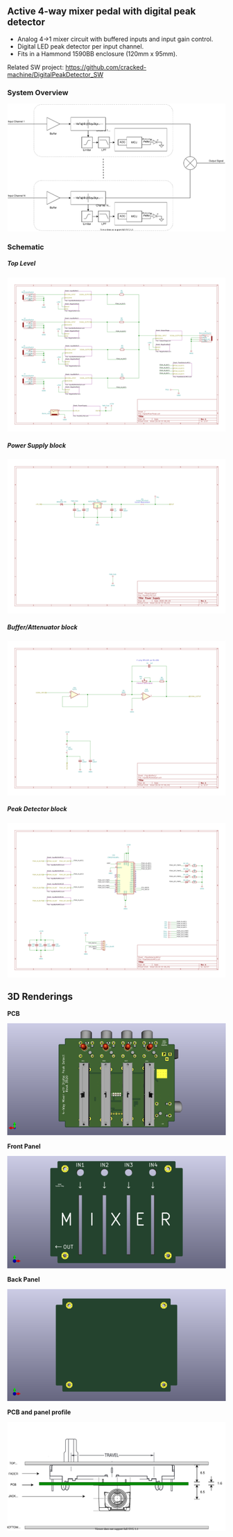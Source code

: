 ## Active 4-way mixer pedal with digital peak detector


- Analog 4->1 mixer circuit with buffered inputs and input gain control.
- Digital LED peak detector per input channel.
- Fits in a Hammond 1590BB enclosure (120mm x 95mm).

Related SW project: https://github.com/cracked-machine/DigitalPeakDetector_SW

### System Overview

![](ActiveMixerPedalWithDigitalPeakDetector/RevA/docs/systemdesign/ActiveMixerPedalWithDigitalPeakDetector_SystemOverview.svg)

### Schematic

##### Top Level

![](ActiveMixerPedalWithDigitalPeakDetector/RevA/docs/schema/svg/ActiveMixerPedalWithDigitalPeakDetector.svg)


##### Power Supply block

![](ActiveMixerPedalWithDigitalPeakDetector/RevA/docs/schema/svg/Pos3V3_PSU-PowerSupply.svg)

##### Buffer/Attenuator block

![](ActiveMixerPedalWithDigitalPeakDetector/RevA/docs/schema/svg/InputBufferAndGain-InputBuffer1.svg)

##### Peak Detector block

![](ActiveMixerPedalWithDigitalPeakDetector/RevA/docs/schema/svg/PeakDetectorMCU-PeakDetectorMCU.svg)

## 3D Renderings

__PCB__

![](ActiveMixerPedalWithDigitalPeakDetector/RevA/docs/layout_3d_render/ActiveMixerPedalWithDigitalPeakDetector_PCB.png)

__Front Panel__

![](ActiveMixerPedalWithDigitalPeakDetector/RevA/panels/front/docs/layout_3d_render/ActiveMixerPedalWithDigitalPeakDetector_FRONTPANEL.png)

__Back Panel__

![](ActiveMixerPedalWithDigitalPeakDetector/RevA/panels/back/docs/layout_3d_render/ActiveMixerPedalWithDigitalPeakDetector_BACKPANEL.png)

__PCB and panel profile__

![](ActiveMixerPedalWithDigitalPeakDetector/RevA/docs/systemdesign/EnclosureInternalVerticalMeasurement.svg)

